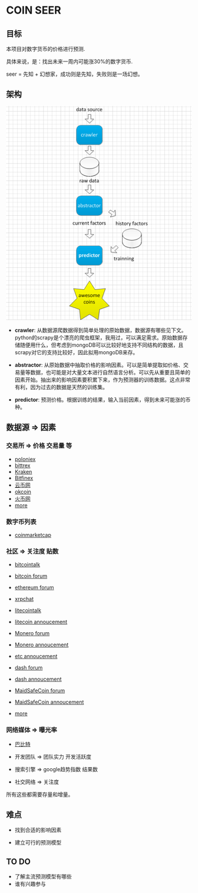 # COIN SEER

## 目标

本项目对数字货币的价格进行预测.

具体来说，是：找出未来一周内可能涨30%的数字货币.

seer = 先知 + 幻想家，成功则是先知，失败则是一场幻想。

## 架构


![archi](archi.PNG)

- **crawler**: 从数据源爬数据得到简单处理的原始数据，数据源有哪些见下文。python的scrapy是个漂亮的爬虫框架，我用过，可以满足需求。原始数据存储随便用什么，但考虑到mongoDB可以比较好地支持不同结构的数据，且scrapy对它的支持比较好，因此拟用mongoDB来存。

- **abstractor**: 从原始数据中抽取价格的影响因素。可以是简单提取如价格、交易量等数据，也可能是对大量文本进行自然语言分析。可以先从重要且简单的因素开始。抽出来的影响因素要积累下来，作为预测器的训练数据。这点非常有利，因为过去的数据是天然的训练集。

- **predictor**: 预测价格。根据训练的结果，输入当前因素，得到未来可能涨的币种。
                                                                    

## 数据源 => 因素

### 交易所 => 价格 交易量 等

- [poloniex](https://poloniex.com/)
- [bittrex](https://bittrex.com/)
- [Kraken](www.kraken.com)
- [Bitfinex](www.bitfinex.com)
- [云币网](https://yunbi.com/)
- [okcoin](https://www.okcoin.cn/)
- [火币网](https://www.huobi.com/)
- [more](http://coinmarketcap.com/currencies/bitcoin/#markets)

### 数字币列表

- [coinmarketcap](http://coinmarketcap.com/all/views/all/)

### 社区 => 关注度 贴数

- [bitcointalk](https://bitcointalk.org/)
- [bitcoin forum](https://forum.bitcoin.com/)

- [ethereum forum](https://forum.ethereum.org/)

- [xrpchat](http://www.xrpchat.com/)

- [litecointalk](https://litecointalk.org/)
- [litecoin annoucement](https://bitcointalk.org/index.php?topic=47417.0)

- [Monero forum](https://forum.getmonero.org/)
- [Monero annoucement](https://bitcointalk.org/index.php?topic=583449.0)

- [etc annoucement](https://bitcointalk.org/index.php?topic=1559630.0)

- [dash forum](https://www.dash.org/forum/)
- [dash annoucement](https://bitcointalk.org/index.php?topic=421615.0)

- [MaidSafeCoin forum](https://safenetforum.org/)
- [MaidSafeCoin annoucement](https://bitcointalk.org/index.php?topic=579797.0)

- [more](http://coinmarketcap.com/all/views/all/)

### 网络媒体 => 曝光率

- [巴比特](http://www.8btc.com/)

- 开发团队 => 团队实力 开发活跃度

- 搜索引擎 => google趋势指数 结果数

- 社交网络 => 关注度

所有这些都需要存量和增量。

## 难点

- 找到合适的影响因素

- 建立可行的预测模型

## TO DO

- 了解主流预测模型有哪些
- 谁有兴趣参与

